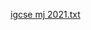 
[igcse mj 2021.txt](https://github.com/hatachih4/2021-IGCSE-may-june-voting-code/files/6298824/igcse.mj.2021.txt)


